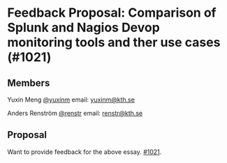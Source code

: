 # Feedback Proposal: Comparison of Splunk and Nagios Devop monitoring tools and ther use cases (#1021)

## Members

Yuxin Meng [@yuxinm](https://github.com/yuxinmmmm) email: yuxinm@kth.se

Anders Renström [@renstr](https://github.com/Renstrom) email: renstr@kth.se

## Proposal

Want to provide feedback for the above essay. [#1021](https://github.com/KTH/devops-course/pull/1021).

